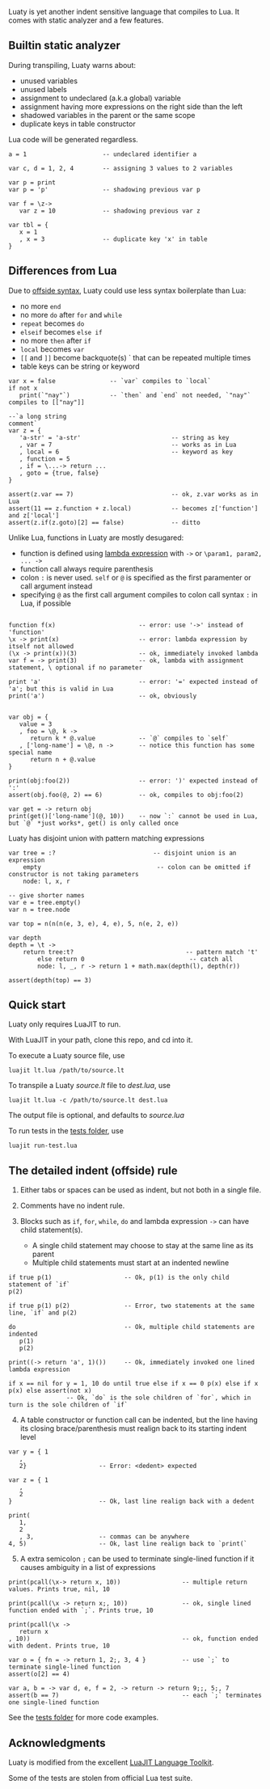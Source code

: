 
Luaty is yet another indent sensitive language that compiles to Lua.
It comes with static analyzer and a few features.


Builtin static analyzer
---

During transpiling, Luaty warns about:
  * unused variables
  * unused labels
  * assignment to undeclared (a.k.a global) variable
  * assignment having more expressions on the right side than the left
  * shadowed variables in the parent or the same scope
  * duplicate keys in table constructor
  
Lua code will be generated regardless.

```
a = 1                     -- undeclared identifier a

var c, d = 1, 2, 4        -- assigning 3 values to 2 variables

var p = print
var p = 'p'               -- shadowing previous var p

var f = \z->
   var z = 10             -- shadowing previous var z

var tbl = {
   x = 1
   , x = 3                -- duplicate key 'x' in table
}
```


Differences from Lua
---

Due to [offside syntax](https://en.wikipedia.org/wiki/Off-side_rule), Luaty could use less syntax boilerplate than Lua:
  * no more `end`
  * no more `do` after `for` and `while`
  * `repeat` becomes `do`
  * `elseif` becomes `else if`
  * no more `then` after `if`
  * `local` becomes `var`
  * `[[` and `]]` become backquote(s) \` that can be repeated multiple times
  * table keys can be string or keyword
  
```
var x = false               -- `var` compiles to `local`
if not x
   print(`"nay"`)           -- `then` and `end` not needed, `"nay"` compiles to [["nay"]]

--`a long string
comment`
var z = {
   'a-str' = 'a-str'                         -- string as key
   , var = 7                                 -- works as in Lua
   , local = 6                               -- keyword as key
   , function = 5
   , if = \...-> return ...
   , goto = {true, false}
}

assert(z.var == 7)                           -- ok, z.var works as in Lua
assert(11 == z.function + z.local)           -- becomes z['function'] and z['local']
assert(z.if(z.goto)[2] == false)             -- ditto

```


Unlike Lua, functions in Luaty are mostly desugared:
  * function is defined using [lambda expression](https://www.lua.org/manual/5.1/manual.html#2.5.9) with `->` or `\param1, param2, ... ->`
  * function call always require parenthesis
  * colon `:` is never used. `self` or `@` is specified as the first paramenter or call argument instead
  * specifying `@` as the first call argument compiles to colon call syntax `:` in Lua, if possible

```

function f(x)                       -- error: use '->' instead of 'function'
\x -> print(x)                      -- error: lambda expression by itself not allowed
(\x -> print(x))(3)                 -- ok, immediately invoked lambda
var f = -> print(3)                 -- ok, lambda with assignment statement, \ optional if no parameter

print 'a'                           -- error: '=' expected instead of 'a'; but this is valid in Lua
print('a')                          -- ok, obviously


var obj = {
   value = 3
   , foo = \@, k ->
      return k * @.value            -- `@` compiles to `self`
   , ['long-name'] = \@, n ->       -- notice this function has some special name
      return n + @.value
}

print(obj:foo(2))                   -- error: ')' expected instead of ':'
assert(obj.foo(@, 2) == 6)          -- ok, compiles to obj:foo(2)

var get = -> return obj
print(get()['long-name'](@, 10))    -- now `:` cannot be used in Lua, but `@` *just works*, get() is only called once
```

Luaty has disjoint union with pattern matching expressions
```
var tree = :?                           -- disjoint union is an expression
	empty                                -- colon can be omitted if constructor is not taking parameters
	node: l, x, r

-- give shorter names
var e = tree.empty()
var n = tree.node

var top = n(n(n(e, 3, e), 4, e), 5, n(e, 2, e))

var depth
depth = \t ->
	return tree:t?                               -- pattern match 't'
		else return 0                             -- catch all
		node: l, _, r -> return 1 + math.max(depth(l), depth(r))

assert(depth(top) == 3)
```



Quick start
---

Luaty only requires LuaJIT to run. 

With LuaJIT in your path, clone this repo, and cd into it.

To execute a Luaty source file, use
```
luajit lt.lua /path/to/source.lt
```

To transpile a Luaty *source.lt* file to *dest.lua*, use
```
luajit lt.lua -c /path/to/source.lt dest.lua
```
The output file is optional, and defaults to *source.lua*


To run tests in the [tests folder](https://github.com/gnois/luaty/tree/master/tests), use
```
luajit run-test.lua
```




The detailed indent (offside) rule
---

1. Either tabs or spaces can be used as indent, but not both in a single file.

2. Comments have no indent rule.

3. Blocks such as `if`, `for`, `while`, `do` and lambda expression `->` can have child statement(s).
   - A single child statement may choose to stay at the same line as its parent
   - Multiple child statements must start at an indented newline
```
if true p(1)                    -- Ok, p(1) is the only child statement of `if`
p(2)

if true p(1) p(2)               -- Error, two statements at the same line, `if` and p(2)

do                              -- Ok, multiple child statements are indented
   p(1)
   p(2)

print((-> return 'a', 1)())     -- Ok, immediately invoked one lined lambda expression

if x == nil for y = 1, 10 do until true else if x == 0 p(x) else if x p(x) else assert(not x)
                -- Ok, `do` is the sole children of `for`, which in turn is the sole children of `if`

```

4. A table constructor or function call can be indented, but the line having its closing brace/parenthesis must realign back to its starting indent level
```
var y = { 1
   ,
   2}                    -- Error: <dedent> expected

var z = { 1
   ,
   2
}                        -- Ok, last line realign back with a dedent

print(
   1,
   2
   , 3,                  -- commas can be anywhere
4, 5)                    -- Ok, last line realign back to `print(`

```

5. A extra semicolon `;` can be used to terminate single-lined function if it causes ambiguity in a list of expressions
```
print(pcall(\x-> return x, 10))                 -- multiple return values. Prints true, nil, 10

print(pcall(\x -> return x;, 10))               -- ok, single lined function ended with `;`. Prints true, 10

print(pcall(\x ->
   return x
, 10))                                          -- ok, function ended with dedent. Prints true, 10

var o = { fn = -> return 1, 2;, 3, 4 }          -- use `;` to terminate single-lined function
assert(o[2] == 4)

var a, b = -> var d, e, f = 2, -> return -> return 9;;, 5;, 7
assert(b == 7)                                  -- each `;` terminates one single-lined function
```


See the [tests folder](https://github.com/gnois/luaty/tree/master/tests) for more code examples.




Acknowledgments
---

Luaty is modified from the excellent [LuaJIT Language Toolkit](https://github.com/franko/luajit-lang-toolkit).

Some of the tests are stolen from official Lua test suite.
